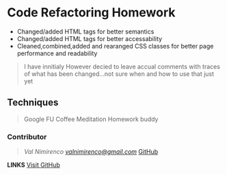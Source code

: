# Code Refactoring Homework

* Changed/added HTML tags for better semantics
* Changed/added HTML tags for better accessability
* Cleaned,combined,added and rearanged  CSS classes for better page performance and readability

> I have innitialy *<!-- Commented out the source-code for HTML&CSS to  be brought back up easily,for you devs out there-->*
However decied to leave accual comments with traces of what has been changed...not sure when and how to use that just yet


## Techniques

>Google FU
>Coffee
>Meditation
>Homework buddy

### Contributor

>*Val Nimirenco*
*valnimirenco@gmail.com*
[GitHub](https://github.com/valiant87)

**LINKS**
[Visit GitHub](https://github.com/valiant87/refactoring)